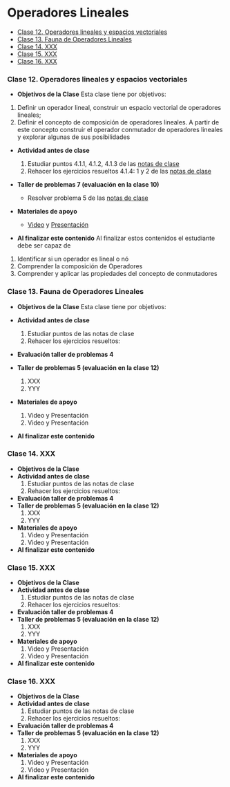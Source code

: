 # Operadores Lineales
+ [Clase 12. Operadores lineales y espacios vectoriales](#Clase12)
+ [Clase 13. Fauna de Operadores Lineales](#Clase13)
+ [Clase 14. XXX ](#Clase14)
+ [Clase 15. XXX ](#Clase15)
+ [Clase 16. XXX ](#Clase16)

### Clase 12. Operadores lineales y espacios vectoriales  <a name="Clase12"></a>
+ **Objetivos de la Clase**
Esta clase tiene por objetivos:

1. Definir un operador lineal, construir un espacio vectorial de operadores lineales;  
2. Definir el concepto de composición de operadores lineales. A partir de este concepto construir el operador conmutador de operadores lineales y explorar algunas de sus posibilidades

+ **Actividad antes de clase**
   1. Estudiar puntos 4.1.1, 4.1.2, 4.1.3 de las [notas de clase](https://github.com/nunezluis/MisCursos/blob/main/MetMat1S20B/Materiales/LibrosArticulos/VolumenUNO.pdf)
   2. Rehacer los ejercicios resueltos 4.1.4: 1 y 2 de las [notas de clase](https://github.com/nunezluis/MisCursos/blob/main/MetMat1S20B/Materiales/LibrosArticulos/VolumenUNO.pdf)
+ **Taller de problemas 7 (evaluación en la clase 10)**
    + Resolver problema 5 de las [notas de clase](https://github.com/nunezluis/MisCursos/blob/main/MetMat1S20B/Materiales/LibrosArticulos/VolumenUNO.pdf)
+ **Materiales de apoyo**
    + [Video](https://youtu.be/JGcYt7Nh-kE) y [Presentación](https://github.com/nunezluis/MisCursos/blob/main/MetMat1S20B/Materiales/Presentaciones/4_10OperadLinealesGeneralidadesV2.pdf)

+ **Al finalizar este contenido** Al finalizar estos contenidos el estudiante debe ser capaz de

1. Identificar si un operador es lineal o nó
2. Comprender la composición de Operadores
3. Comprender y aplicar las propiedades del concepto de conmutadores

### Clase 13. Fauna de Operadores Lineales  <a name="Clase13"></a>
+ **Objetivos de la Clase**
Esta clase tiene por objetivos:


+ **Actividad antes de clase**
   1. Estudiar puntos de las notas de clase
   2. Rehacer los ejercicios resueltos:
+ **Evaluación taller de problemas 4**    
+ **Taller de problemas 5 (evaluación en la clase 12)**
   1. XXX
   2. YYY
+ **Materiales de apoyo**
   1. Video y Presentación
   2. Video y Presentación
+ **Al finalizar este contenido**

### Clase 14. XXX  <a name="Clase14"></a>
+ **Objetivos de la Clase**
+ **Actividad antes de clase**
   1. Estudiar puntos de las notas de clase
   2. Rehacer los ejercicios resueltos:
+ **Evaluación taller de problemas 4**    
+ **Taller de problemas 5 (evaluación en la clase 12)**
   1. XXX
   2. YYY
+ **Materiales de apoyo**
   1. Video y Presentación
   2. Video y Presentación
+ **Al finalizar este contenido**


### Clase 15. XXX  <a name="Clase15"></a>
+ **Objetivos de la Clase**
+ **Actividad antes de clase**
   1. Estudiar puntos de las notas de clase
   2. Rehacer los ejercicios resueltos:
+ **Evaluación taller de problemas 4**    
+ **Taller de problemas 5 (evaluación en la clase 12)**
   1. XXX
   2. YYY
+ **Materiales de apoyo**
   1. Video y Presentación
   2. Video y Presentación
+ **Al finalizar este contenido**

### Clase 16. XXX  <a name="Clase16"></a>
+ **Objetivos de la Clase**
+ **Actividad antes de clase**
   1. Estudiar puntos de las notas de clase
   2. Rehacer los ejercicios resueltos:
+ **Evaluación taller de problemas 4**    
+ **Taller de problemas 5 (evaluación en la clase 12)**
   1. XXX
   2. YYY
+ **Materiales de apoyo**
   1. Video y Presentación
   2. Video y Presentación
+ **Al finalizar este contenido**
